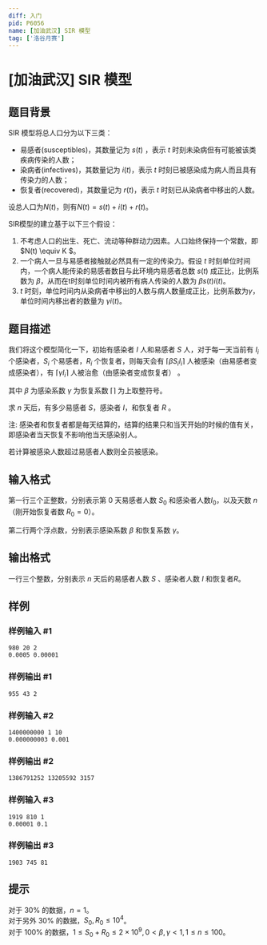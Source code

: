 ```yaml
---
diff: 入门
pid: P6056
name: [加油武汉] SIR 模型
tag: ['洛谷月赛']
---
```

# [加油武汉] SIR 模型
## 题目背景

SIR 模型将总人口分为以下三类：

- 易感者(susceptibles)，其数量记为 $s(t)$ ，表示 $t$ 时刻未染病但有可能被该类疾病传染的人数；
- 染病者(infectives)，其数量记为 $i(t)$，表示 $t$ 时刻已被感染成为病人而且具有传染力的人数；
- 恢复者(recovered)，其数量记为 $r(t)$，表示 $t$ 时刻已从染病者中移出的人数。

设总人口为$N(t)$，则有$N(t)=s(t)+i(t)+r(t)$。  

SIR模型的建立基于以下三个假设：  

1. 不考虑人口的出生、死亡、流动等种群动力因素。人口始终保持一个常数，即 $N(t) \equiv K $。  
2. 一个病人一旦与易感者接触就必然具有一定的传染力。假设 $t$ 时刻单位时间内，一个病人能传染的易感者数目与此环境内易感者总数 $s(t)$ 成正比，比例系数为 $\beta$，从而在t时刻单位时间内被所有病人传染的人数为 $\beta s(t)i(t)$。  
3. $t$ 时刻，单位时间内从染病者中移出的人数与病人数量成正比，比例系数为$\gamma$，单位时间内移出者的数量为 $\gamma i(t)$。  
## 题目描述

我们将这个模型简化一下，初始有感染者 $I$ 人和易感者 $S$ 人，对于每一天当前有 $I_i$ 个感染者，$S_i$ 个易感者，$R_i$ 个恢复者，则每天会有 $\lceil \beta S_iI_i \rceil$ 人被感染（由易感者变成感染者），有 $\lceil \gamma I_i \rceil$ 人被治愈（由感染者变成恢复者） 。

其中 $\beta$ 为感染系数 $\gamma$ 为恢复系数 $\lceil \rceil$ 为上取整符号。 

求 $n$ 天后，有多少易感者 $S$，感染者 $I$，和恢复者 $R$ 。

注: 感染者和恢复者都是每天结算的，结算的结果只和当天开始的时候的值有关，即感染者当天恢复不影响他当天感染别人。

若计算被感染人数超过易感者人数则全员被感染。
## 输入格式

第一行三个正整数，分别表示第 $0$ 天易感者人数 $S_0$ 和感染者人数$I_0$，以及天数 $n$（刚开始恢复者数 $R_0=0$）。

第二行两个浮点数，分别表示感染系数 $\beta$ 和恢复系数 $\gamma$。
## 输出格式

一行三个整数，分别表示 $n$ 天后的易感者人数 $S$ 、感染者人数 $I$ 和恢复者$R$。
## 样例

### 样例输入 #1
```
980 20 2
0.0005 0.00001
```
### 样例输出 #1
```
955 43 2
```
### 样例输入 #2
```
1400000000 1 10
0.000000003 0.001
```
### 样例输出 #2
```
1386791252 13205592 3157
```
### 样例输入 #3
```
1919 810 1
0.00001 0.1
```
### 样例输出 #3
```
1903 745 81
```
## 提示

对于 $30\%$ 的数据，$n=1$。  
对于另外 $30\%$ 的数据，$S_0, R_0\le 10^4$。  
对于 $100\%$ 的数据，$1 \le S_0+R_0\le 2\times 10^9, 0 < \beta, \gamma < 1, 1 \le n \le 100$。
